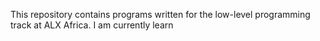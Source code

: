 This repository contains programs written for the low-level programming
track at ALX Africa.  I am currently learn
